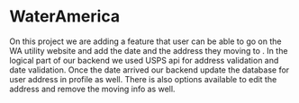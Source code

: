 # WaterAmerica
On this project we are adding a feature that user can be able to go on the WA utility website and add the date and the address they moving to . In the logical part of our backend we used USPS api for address validation and date validation. Once the date arrived our backend update the database for user address in profile as well. There is also options available to edit the address and remove the moving info as well. 

